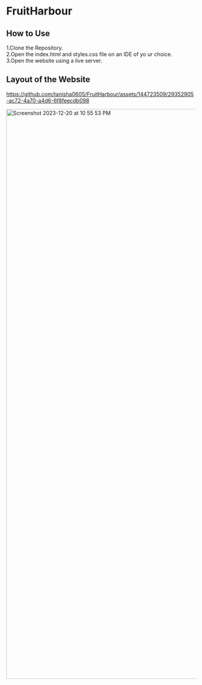 # FruitHarbour
 ## How to Use ##
 1.Clone the Repository.<br>
 2.Open the index.html and styles.css file on an IDE of yo
ur choice.<br>
 3.Open the website using a live server.<br>
 ## Layout of the Website ##


https://github.com/tanisha0605/FruitHarbour/assets/144723509/29352905-ac72-4a70-a4d6-6f8feecdb098



<img width="1512" alt="Screenshot 2023-12-20 at 10 55 53 PM" src="https://github.com/tanisha0605/FruitHarbour/assets/144723509/0affd8bf-a829-4a2e-bdd6-b4617a10af62">
